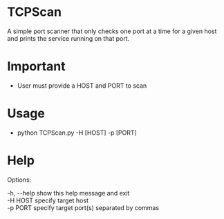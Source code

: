 # TCPScan

A simple port scanner that only checks one port at a time for a given host and prints the service running on that port. 

# Important  

- User must provide a HOST and PORT to scan

# Usage  

- python TCPScan.py -H [HOST] -p [PORT]

# Help  

Options:  

  -h, --help  show this help message and exit  
  -H HOST     specify target host  
  -p PORT     specify target port(s) separated by commas  
